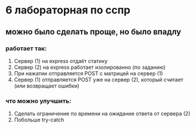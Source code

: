 # 6 лабораторная по сспр

## можно было сделать проще, но было впадлу

### работает так: 
1. Сервер (1) на express отдаёт статику
2. Сервер (2) на express работает изолированно (по заданию)
3. При нажатии отправляется POST с матрицей на сервер (1)
4. Сервер (1) отправляется POST уже на сервер (2), который считает (или возвращает ошибки)

### что можно улучшить:
1. Сделать ограничение по времени на ожидание ответа от сервера (2)
2. Побольше try-catch
